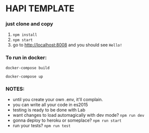 # HAPI TEMPLATE

### just clone and copy

1. `npm install`
2. `npm start`
3. go to [http://localhost:8008](http://localhost:8008) and you should see `Hello!`

### To run in docker:
`docker-compose build`

`docker-compose up`

### NOTES: 
- until you create your own .env, it'll complain. 
- you can write all your code in es2015
- testing is ready to be done with Lab
- want changes to load automagically with dev mode? `npm run dev`
- gonna deploy to heroku or someplace? `npm run start`
- run your tests? `npm run test`
